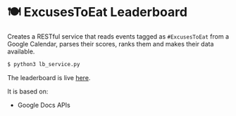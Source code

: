 # 🍽 ExcusesToEat Leaderboard

Creates a RESTful service that reads events tagged as `#ExcusesToEat` from a Google Calendar, parses their scores, ranks them and makes their data available.

```bash
$ python3 lb_service.py
```

The leaderboard is live [here](http://tommaso-soru.it/projects/excusestoeat/).

It is based on:
* Google Docs APIs
